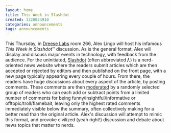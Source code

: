 ```yaml
---
layout: home
title: This Week in Slashdot
created: 1320024910
categories: announcements
tags: announcements
---
```

This Thursday, in [Dreese Labs](http://www.osu.edu/map/building.php?building=279) room 266, Alex Lingo will host his infamous _This Week in Slashdot_™ discussion. As is the general format, Alex will display and discuss major events in technology, with feedback from the audience. For the uninitiated, [Slashdot](http://slashdot.org/) (often abbreviated **/.**) is a nerd-oriented news website where the readers submit articles which are then accepted or rejected by editors and then published on the front page, with a new page typically appearing every couple of hours. From there, the readers have huge discussions about every aspect of the article, by posting comments. These comments are then [moderated](http://slashdot.org/moderation.shtml) by a randomly selected group of readers who can each add or subtract points from a limited number of comments for being funny/insightful/informative or offtopic/troll/flamebait, leaving only the highest rated comments immediately visible below the summary, often collectively making for a better read than the original article. Alex's discussion will attempt to mimic this format, and provoke civilized (yeah right!) discussion and debate about news topics that matter to nerds.
